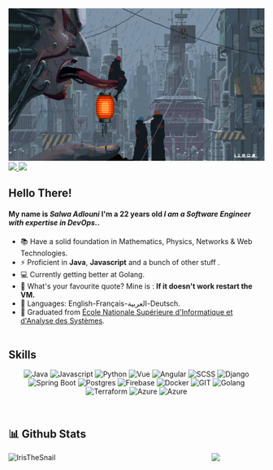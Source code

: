 <img src="tumblr_80c1376caade52e09eedf979be9e32b0_7255ca27_2048.webp" height="300px" width="1300px"/>

<a href="https://www.linkedin.com/in/a-salwa/" target="_blank">
<img src="https://img.shields.io/badge/LinkedIn-0077B5?style=for-the-badge&logo=linkedin&logoColor=white" />
</a>

<a href="salwa999adlouni@gmail.com" target="_blank">
<img src="https://img.shields.io/badge/Gmail-D14836?style=for-the-badge&logo=gmail&logoColor=white" />
</a>

## Hello There!
#### My name is *Salwa Adlouni* I'm a 22 years old *I am a Software Engineer with expertise in DevOps.*.
<!-- - 🏦  Currently working as a Confirmed Full-stack Java Dev for Transactis, Paris. -->
- 📚 Have a solid foundation in Mathematics, Physics, Networks & Web Technologies.
- ⚡ Proficient in **Java**, **Javascript** and a bunch of other stuff .
- 💻 Currently getting better at Golang. 
- 💬 What's your favourite quote? Mine is : **If it doesn't work restart the VM.**
- 📖 Languages: English-Français-العربية-Deutsch.
- 🔺 Graduated from [École Nationale Supérieure d'Informatique et d'Analyse des Systèmes](http://ensias.um5.ac.ma/).
<br/><br/>

## Skills
<p align="center">
	<!--Java-->
	<img src="https://www.vectorlogo.zone/logos/java/java-icon.svg" alt="Java" width="55" height="55"/>
      	<!--JS-->
	<img src="https://upload.vectorlogo.zone/logos/javascript/images/239ec8a4-163e-4792-83b6-3f6d96911757.svg" alt="Javascript" width="55" height="55"/>
	<!--Python-->
	<img src="https://www.vectorlogo.zone/logos/python/python-icon.svg" alt="Python" width="55" height="55"/>
	<!--Vue-->
	<img src="https://www.vectorlogo.zone/logos/vuejs/vuejs-icon.svg" alt="Vue" width="55" height="55"/>
	<!--Angular-->
	<img src="https://www.vectorlogo.zone/logos/angular/angular-icon.svg" alt="Angular" width="55" height="55"/>
	<!--SASS-->
	<img src="https://www.vectorlogo.zone/logos/sass-lang/sass-lang-ar21.svg" alt="SCSS" width="80" height="50"/>
	<!--Django-->
	<img src="https://www.vectorlogo.zone/logos/djangoproject/djangoproject-icon.svg" alt="Django" width="55" height="55"/>
     	<!--Spring Boot-->
	<img src="https://www.vectorlogo.zone/logos/springio/springio-icon.svg" alt="Spring Boot" width="55" height="55"/>
	<!--Postgres-->
	<img src="https://www.vectorlogo.zone/logos/postgresql/postgresql-icon.svg" alt="Postgres" width="55" height="55"/>
	<!--Firebase-->
	<img src="https://www.vectorlogo.zone/logos/firebase/firebase-icon.svg" alt="Firebase" width="55" height="55"/>
	<!--Docker-->
	<img src="https://www.vectorlogo.zone/logos/docker/docker-official.svg" alt="Docker" width="60" height="50"/>
	<!--Git-->
	<img src="https://www.vectorlogo.zone/logos/git-scm/git-scm-icon.svg" alt="GIT" width="55" height="55"/> 
	<!--Golang-->
  <img src="https://www.vectorlogo.zone/logos/golang/golang-official.svg" alt="Golang" width="75" height="55"/>
	<!--Terraform-->
	<img src="https://www.vectorlogo.zone/logos/terraformio/terraformio-icon.svg" alt="Terraform" width="75" height="55"/>
	<!--Azure-->
	<img src="https://www.vectorlogo.zone/logos/microsoft_azure/microsoft_azure-icon.svg" alt="Azure" width="75" height="55"/>
	<!--Kubernetes-->
	<img src="https://www.vectorlogo.zone/logos/kubernetes/kubernetes-icon.svg" alt="Azure" width="75" height="55"/>
</p>

<br/>
<h2> 📊 Github Stats </h2> 
<!--<a href="https://github.com/Elcaveman/github-readme-stats">
	<img align="left" width="42%" src="https://github-readme-stats.vercel.app/api/top-langs/?username=Elcaveman&layout=compact&theme=tokyonight" />
</a>-->
<img align="left" width="400px" src="https://github-readme-streak-stats.herokuapp.com/?user=IrisTheSnail&theme=tokyonight" alt="IrisTheSnail"/>
<img width="400px" src="https://github-readme-stats.vercel.app/api?username=IrisTheSnail&show_icons=true&theme=tokyonight"/>